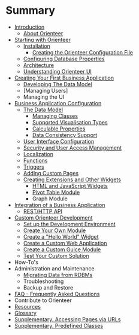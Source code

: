 # Summary

* [Introduction](README.md)
   * [About Orienteer](about_orienteer.md)
* [Starting with Orienteer](getting_started.md)
   * [Installation](installation.md)
       * [Creating the Orienteer Configuration File](editing_the_orienteer_configuration_file.md)
   * [Configuring Database Properties](creating_a_database_and_configuring_its_properties.md)
   * [Architecture](architecture.md)
   * [Understanding Orienteer UI](understanding_orienteer_ui.md)
* [Creating Your First Business Application](creating_your_first_business_application.md)
   * [Developing The Data Model](developing_the_data_model.md)
   * [Managing Users]
   * Managing the UI
* [Business Application Configuration](business_application_configuration.md)
   * [The Data Model](creating_and_managing_the_data_model.md)
       * [Managing Classes](initial_data_model_configuration.md)
       * [Supported Visualisation Types](supplementary_supported_visualisation_types.md)
       * [Calculable Properties](adding_calculable_properties.md)
       * [Data Consistency Support](data_consistency_support.md)
   * [User Interface Configuration](user_interface_configuration.md)
   * [Security and User Access Management](managing_users.md)
   * [Localization](localization.md)
   * [Functions](functions.md)
   * [Triggers](triggers.md)
   * [Adding Custom Pages](adding_custom_pages.md)
   * [Creating Extensions and Other Widgets](creating_extensions_and_other_widgets.md)
       * [HTML and JavaScript Widgets](adding_html_and_javascript_widgets.md)
       * [Pivot Table Module](pivot_table_module.md)
       * Graph Module
* [Integration of a Business Application](integration_of_a_business_application.md)
   * [REST/HTTP API](resthttp_api.md)
* [Custom Orienteer Development](custom_orienteer_development.md)
   * [Set up the Development Environment](the_setup_of_development_environment.md)
   * [Create Your Own Module](create_your_own_module.md)
   * [Create a "Hello World" Widget](create_a_hello_world_widget.md)
   * [Create a Custom Web Application](create_a_custom_web_application.md)
   * [Create a Custom Guice Module](creating_your_custom_guice_module.md)
   * [Test Your Custom Solution](testing_your_solution.md)
* How-To's
* Administration and Maintenance
   * [Migrating Data from RDBMs](migrating_data_from_rdbms.md)
   * Troubleshooting
   * Backup and Restore
* [FAQ - Frequently Asked Questions](faq.md)
* Contribute to Orienteer
* [Resources](resources.md)
* [Glossary](GLOSSARY.md)
* [Supplementary. Accessing Pages via URLs](special_urls.md)
* [Supplementary. Predefined Classes](supplementary_predefined_classes.md)

